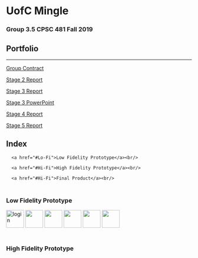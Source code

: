 # UofC Mingle
### Group 3.5 CPSC 481 Fall 2019
## Portfolio

---


[Group Contract](../pdf/TeamContract.pdf)
<a href="https://colin-lacey.github.io/UofC-Mingle/pdf/TeamContract.pdf"></a>

[Stage 2 Report](../pdf/report.pdf)
<a href="https://colin-lacey.github.io/UofC-Mingle/pdf/report.pdf"></a>

[Stage 3 Report](../pdf/report-3.pdf)
 <a href="https://colin-lacey.github.io/UofC-Mingle/pdf/report-3.pdf"></a>
 
 [Stage 3 PowerPoint](../pdf/ppt3.pptx)
 <a href="https://colin-lacey.github.io/UofC-Mingle/pdf/ppt3.pptx"></a>
 
 [Stage 4 Report](../pdf/report-4.pdf)
 <a href="https://colin-lacey.github.io/UofC-Mingle/pdf/report-4.pdf"></a>
 
 [Stage 5 Report](../pdf/report-5.pdf)
 <a href="https://colin-lacey.github.io/UofC-Mingle/pdf/report-5.pdf"></a>

## Index
<section>
  <nav id="nav">
      
      <a href="#Lo-Fi">Low Fidelity Prototype</a><br/>
      
      <a href="#Hi-Fi">High Fidelity Prototype</a><br/>
      
      <a href="#Hi-Fi">Final Product</a><br/>
      
  </nav>
</section>



<section id="Lo-Fi">
  <h3><br/>Low Fidelity Prototype</h3>
  <img src="https://colin-lacey.github.io/UofC-Mingle/images/login.jpg" width="48" alt="login">
  <img src="https://colin-lacey.github.io/UofC-Mingle/images/categories.jpg" width="48" alt="">
  <img src="https://colin-lacey.github.io/UofC-Mingle/images/scroll.jpg" width="48" alt="">
  <img src="https://colin-lacey.github.io/UofC-Mingle/images/clublisting.jpg" width="48" alt="">
  <img src="https://colin-lacey.github.io/UofC-Mingle/images/clubpage.jpg" width="48" alt="">
  <img src="https://colin-lacey.github.io/UofC-Mingle/images/map.jpg" width="48" alt="">
<section id="Hi-Fi">
  <h3><br/>High Fidelity Prototype</h3>
  
  

  

<section>
